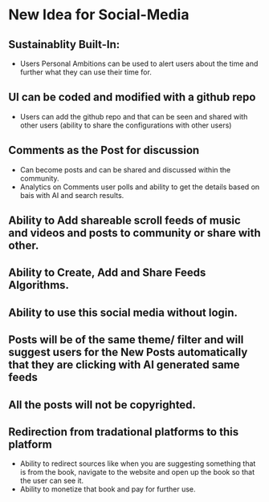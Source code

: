 # New Idea for Social-Media

## Sustainablity Built-In:
  - Users Personal Ambitions can be used to alert users about the time and further what they can use their time for.
## UI can be coded and modified with a github repo
- Users can add the github repo and that can be seen and shared with other users (ability to share the configurations with other users)

## Comments as the Post for discussion
- Can become posts and can be shared and discussed within the community.
- Analytics on Comments user polls and ability to get the details based on bais with AI and search results.

## Ability to Add shareable scroll feeds of music and videos and posts to community or share with other.
## Ability to Create, Add and Share Feeds Algorithms.
## Ability to use this social media without login.
## Posts will be of the same theme/ filter and will suggest users for the New Posts automatically that they are clicking with AI generated same feeds

## All the posts will not be copyrighted.

## Redirection from tradational platforms to this platform 
  - Ability to redirect sources like when you are suggesting something that is from the book, navigate to the website and open up the book so that the user can see it.
  - Ability to monetize that book and pay for further use.

